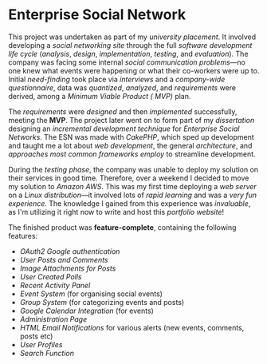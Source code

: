 # Enterprise Social Network

This project was undertaken as part of my *university placement*. It involved developing a *social networking site*
through the full *software development life cycle* (*analysis*, *design*, *implementation*, *testing*, and
*evaluation*). The company was facing some internal *social communication problems*—no one knew what events were
happening or what their co-workers were up to. Initial *need-finding* took place via *interviews* and a *company-wide
questionnaire*, data was *quantized*, *analyzed*, and *requirements* were derived, among a *Minimum Viable Product (
MVP)* plan.

The *requirements* were *designed* and then *implemented* successfully, meeting the **MVP**. The project later went on
to form part of my *dissertation* designing an *incremental development technique* for *Enterprise Social Networks*. The
ESN was made with *CakePHP*, which sped up development and taught me a lot about *web development*, the general
*architecture*, and *approaches most common frameworks employ* to streamline development.

During the *testing phase*, the company was unable to deploy my solution on their services in good time. Therefore, over
a weekend I decided to move my solution to *Amazon AWS*. This was my first time deploying a *web server* on a *Linux
distribution*—it involved lots of *rapid learning* and was a *very fun experience*. The knowledge I gained from this
experience was *invaluable*, as I'm utilizing it right now to write and host this *portfolio website*!

The finished product was **feature-complete**, containing the following features:

- *OAuth2 Google authentication*
- *User Posts and Comments*
- *Image Attachments for Posts*
- *User Created Polls*
- *Recent Activity Panel*
- *Event System* (for organising social events)
- *Group System* (for categorizing events and posts)
- *Google Calendar Integration* (for events)
- *Administration Page*
- *HTML Email Notifications* for various alerts (new events, comments, posts etc)
- *User Profiles*
- *Search Function*
